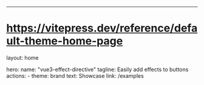 ---
# https://vitepress.dev/reference/default-theme-home-page
layout: home

hero:
  name: "vue3-effect-directive"
  tagline: Easily add effects to buttons
  actions:
    - theme: brand
      text: Showcase
      link: /examples